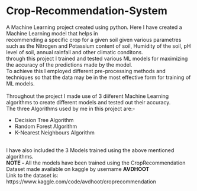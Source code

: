# Crop-Recommendation-System
A Machine Learning project created using python. Here I have created a Machine Learning  model that helps in <br>recommending a specific crop
for a given soil given various parametres such as the Nitrogen and Potassium content of soil, Humidity of the soil, pH level of soil, annual rainfall and other climatic conditons.<br>
through this project I trained and tested various ML models for maximizing the accuracy of the predictions made by the model.<br>To achieve this I employed different
pre-processing methods and techniques so that the data may be in the most effective form for training of ML models.<br><br>
Throughout the project I made use of 3 diiferent Machine Learning algorithms to create different models and tested out their accuracy.<br>
The three Algorithms used by me in this project are:-<br>
<ul>
  <li>Decision Tree Algorithm</li>
  <li>Random Forest Algorithm</li>
  <li>K-Nearest Neighbours Algorithm</li>
</ul>
<br>
I have also included the 3 Models trained using the above mentioned algorithms.<br>
<b>NOTE - </b> All the models have been trained using the CropRecommendation Dataset made available on kaggle by username <b>AVDHOOT</b><br>
Link to the dataset is: https://www.kaggle.com/code/avdhoot/croprecommendation

